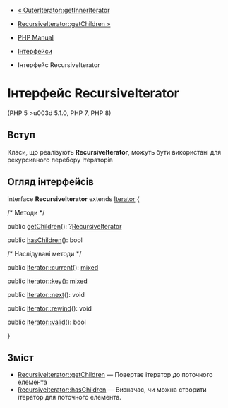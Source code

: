 - [« OuterIterator::getInnerIterator](outeriterator.getinneriterator.md)
- [RecursiveIterator::getChildren »](recursiveiterator.getchildren.md)

- [PHP Manual](index.md)
- [Інтерфейси](spl.interfaces.md)
- Інтерфейс RecursiveIterator

# Інтерфейс RecursiveIterator

(PHP 5 \>u003d 5.1.0, PHP 7, PHP 8)

## Вступ

Класи, що реалізують **RecursiveIterator**, можуть бути використані для
рекурсивного перебору ітераторів

## Огляд інтерфейсів

interface **RecursiveIterator** extends [Iterator](class.iterator.md)
{

/\* Методи \*/

public [getChildren](recursiveiterator.getchildren.md)():
?[RecursiveIterator](class.recursiveiterator.md)

public [hasChildren](recursiveiterator.haschildren.md)(): bool

/\* Наслідувані методи \*/

public [Iterator::current](iterator.current.md)():
[mixed](language.types.declarations.md#language.types.declarations.mixed)

public [Iterator::key](iterator.key.md)():
[mixed](language.types.declarations.md#language.types.declarations.mixed)

public [Iterator::next](iterator.next.md)(): void

public [Iterator::rewind](iterator.rewind.md)(): void

public [Iterator::valid](iterator.valid.md)(): bool

}

## Зміст

- [RecursiveIterator::getChildren](recursiveiterator.getchildren.md)
— Повертає ітератор до поточного елемента
- [RecursiveIterator::hasChildren](recursiveiterator.haschildren.md)
— Визначає, чи можна створити ітератор для поточного елемента.
